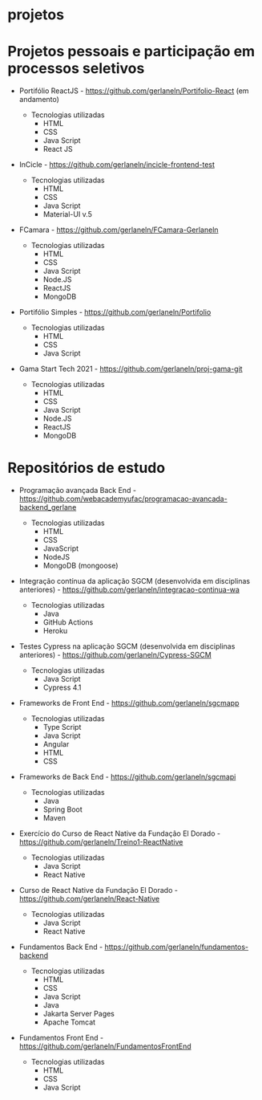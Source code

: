 # projetos
    
# Projetos pessoais e participação em processos seletivos

- Portifólio ReactJS - https://github.com/gerlaneln/Portifolio-React (em andamento)
  - Tecnologias utilizadas
    - HTML
    - CSS
    - Java Script
    - React JS

- InCicle - https://github.com/gerlaneln/incicle-frontend-test
  - Tecnologias utilizadas
    - HTML
    - CSS
    - Java Script
    - Material-UI v.5

- FCamara - https://github.com/gerlaneln/FCamara-Gerlaneln
  - Tecnologias utilizadas
    - HTML
    - CSS
    - Java Script
    - Node.JS
    - ReactJS
    - MongoDB

- Portifólio Simples - https://github.com/gerlaneln/Portifolio
  - Tecnologias utilizadas
    - HTML
    - CSS
    - Java Script

- Gama Start Tech 2021 - https://github.com/gerlaneln/proj-gama-git
  - Tecnologias utilizadas
    - HTML
    - CSS
    - Java Script
    - Node.JS
    - ReactJS
    - MongoDB

# Repositórios de estudo


- Programação avançada Back End - https://github.com/webacademyufac/programacao-avancada-backend_gerlane
  - Tecnologias utilizadas
    - HTML
    - CSS
    - JavaScript
    - NodeJS
    - MongoDB (mongoose)

- Integração contínua da aplicação SGCM (desenvolvida em disciplinas anteriores) - https://github.com/gerlaneln/integracao-continua-wa
  - Tecnologias utilizadas
    - Java
    - GitHub Actions
    - Heroku

- Testes Cypress na aplicação SGCM (desenvolvida em disciplinas anteriores) - https://github.com/gerlaneln/Cypress-SGCM
  - Tecnologias utilizadas
    - Java Script
    - Cypress 4.1

- Frameworks de Front End - https://github.com/gerlaneln/sgcmapp 
  - Tecnologias utilizadas
    - Type Script
    - Java Script
    - Angular
    - HTML
    - CSS

- Frameworks de Back End - https://github.com/gerlaneln/sgcmapi
  - Tecnologias utilizadas
    - Java
    - Spring Boot
    - Maven

- Exercício do Curso de React Native da Fundação El Dorado - https://github.com/gerlaneln/Treino1-ReactNative
  - Tecnologias utilizadas
    - Java Script
    - React Native

- Curso de React Native da Fundação El Dorado - https://github.com/gerlaneln/React-Native
  - Tecnologias utilizadas
    - Java Script
    - React Native

- Fundamentos Back End - https://github.com/gerlaneln/fundamentos-backend
  - Tecnologias utilizadas
    - HTML
    - CSS
    - Java Script
    - Java
    - Jakarta Server Pages
    - Apache Tomcat

- Fundamentos Front End - https://github.com/gerlaneln/FundamentosFrontEnd
  - Tecnologias utilizadas
    - HTML
    - CSS
    - Java Script
